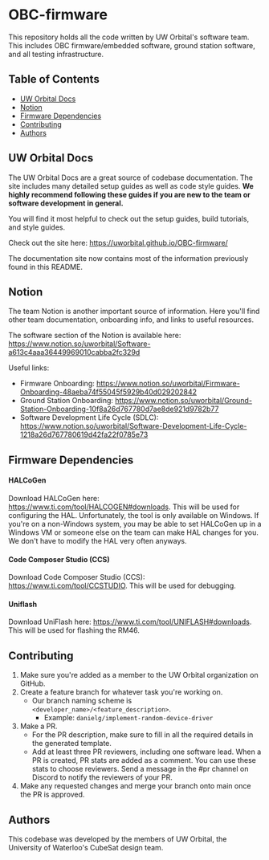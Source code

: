# OBC-firmware

This repository holds all the code written by UW Orbital's software team. This includes OBC firmware/embedded software, ground station software, and all testing infrastructure.

## Table of Contents

- [UW Orbital Docs](#uw-orbital-docs)
- [Notion](#notion)
- [Firmware Dependencies](#firmware-dependencies)
- [Contributing](#contributing)
- [Authors](#authors)

## UW Orbital Docs
The UW Orbital Docs are a great source of codebase documentation. The site includes many detailed setup guides as well as code style guides. **We highly recommend following these guides if you are new to the team or software development in general.**

You will find it most helpful to check out the setup guides, build tutorials, and style guides.

Check out the site here: https://uworbital.github.io/OBC-firmware/

The documentation site now contains most of the information previously found in this README.

## Notion
The team Notion is another important source of information. Here you'll find other team documentation, onboarding info, and links to useful resources.

The software section of the Notion is available here: https://www.notion.so/uworbital/Software-a613c4aaa36449969010cabba2fc329d

Useful links:
- Firmware Onboarding: https://www.notion.so/uworbital/Firmware-Onboarding-48aeba74f55045f5929b40d029202842
- Ground Station Onboarding: https://www.notion.so/uworbital/Ground-Station-Onboarding-10f8a26d767780d7ae8de921d9782b77
- Software Development Life Cycle (SDLC): https://www.notion.so/uworbital/Software-Development-Life-Cycle-1218a26d767780619d42fa22f0785e73

## Firmware Dependencies

#### HALCoGen

Download HALCoGen here: https://www.ti.com/tool/HALCOGEN#downloads. This will be used for configuring the HAL. Unfortunately, the tool is only available on Windows. If you're on a non-Windows system, you may be able to set HALCoGen up in a Windows VM or someone else on the team can make HAL changes for you. We don't have to modify the HAL very often anyways.

#### Code Composer Studio (CCS)

Download Code Composer Studio (CCS): https://www.ti.com/tool/CCSTUDIO. This will be used for debugging.

#### Uniflash

Download UniFlash here: https://www.ti.com/tool/UNIFLASH#downloads. This will be used for flashing the RM46.

## Contributing

1. Make sure you're added as a member to the UW Orbital organization on GitHub.
2. Create a feature branch for whatever task you're working on.
   - Our branch naming scheme is `<developer_name>/<feature_description>`.
     - Example: `danielg/implement-random-device-driver`
3. Make a PR.
   - For the PR description, make sure to fill in all the required details in the generated template.
   - Add at least three PR reviewers, including one software lead. When a PR is created, PR stats are added as a comment. You can use these stats to choose reviewers. Send a message in the #pr channel on Discord to notify the reviewers of your PR.
4. Make any requested changes and merge your branch onto main once the PR is approved.

## Authors

This codebase was developed by the members of UW Orbital, the University of Waterloo's CubeSat design team.